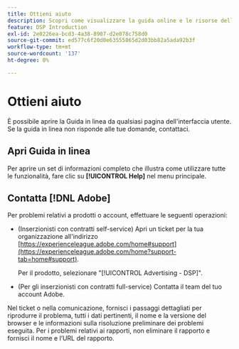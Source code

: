 ```yaml
---
title: Ottieni aiuto
description: Scopri come visualizzare la guida online e le risorse della community e come ottenere supporto tecnico.
feature: DSP Introduction
exl-id: 2e0226ea-bcd3-4a38-8907-d2e078c758d0
source-git-commit: ed577c6f20d0e63555865d2d03bb82a5ada92b3f
workflow-type: tm+mt
source-wordcount: '137'
ht-degree: 0%

---
```


# Ottieni aiuto

È possibile aprire la Guida in linea da qualsiasi pagina dell&#39;interfaccia utente. Se la guida in linea non risponde alle tue domande, contattaci.

## Apri Guida in linea

Per aprire un set di informazioni completo che illustra come utilizzare tutte le funzionalità, fare clic su **[!UICONTROL Help]** nel menu principale.

<!--
## Ask the Adobe Advertising community

Look for answers to your questions in the [Adobe Advertising community forums](https://experienceleaguecommunities.adobe.com/t5/adobe-advertising/ct-p/adobe-advertising-cloud-community).
-->

## Contatta [!DNL Adobe]

Per problemi relativi a prodotti o account, effettuare le seguenti operazioni:

* (Inserzionisti con contratti self-service) Apri un ticket per la tua organizzazione all&#39;indirizzo [https://experienceleague.adobe.com/home#support](https://experienceleague.adobe.com/home?support-tab=home#support).

  Per il prodotto, selezionare &quot;[!UICONTROL Advertising - DSP]&quot;.

* (Per gli inserzionisti con contratti full-service) Contatta il team del tuo account Adobe.

Nel ticket o nella comunicazione, fornisci i passaggi dettagliati per riprodurre il problema, tutti i dati pertinenti, il nome e la versione del browser e le informazioni sulla risoluzione preliminare dei problemi eseguita. Per i problemi relativi ai rapporti, non eliminare il rapporto e fornisci il nome e l’URL del rapporto.

